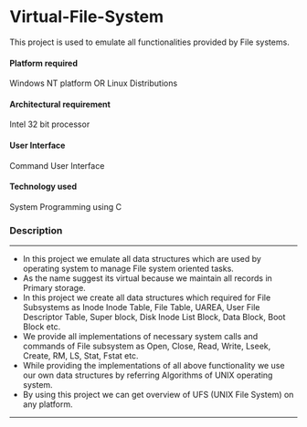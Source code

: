 # Virtual-File-System

This project is used to emulate all functionalities provided by File systems.

#### Platform required
Windows NT platform OR Linux Distributions

#### Architectural requirement
Intel 32 bit processor

#### User Interface
Command User Interface

#### Technology used
System Programming using C

### Description
- - - -
* In this project we emulate all data structures which are used by operating system to
manage File system oriented tasks.
* As the name suggest its virtual because we maintain all records in Primary storage.
* In this project we create all data structures which required for File Subsystems as
Inode Inode Table, File Table, UAREA, User File Descriptor Table, Super block, Disk
Inode List Block, Data Block, Boot Block etc.
* We provide all implementations of necessary system calls and commands of File
subsystem as Open, Close, Read, Write, Lseek, Create, RM, LS, Stat, Fstat etc.
* While providing the implementations of all above functionality we use our own data
structures by referring Algorithms of UNIX operating system.
* By using this project we can get overview of UFS (UNIX File System) on any platform.
- - - -
